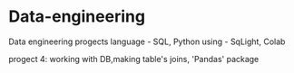 # Data-engineering
Data engineering progects
language - SQL, Python
using - SqLight, Colab

progect 4: working with DB,making table's joins, 'Pandas' package
